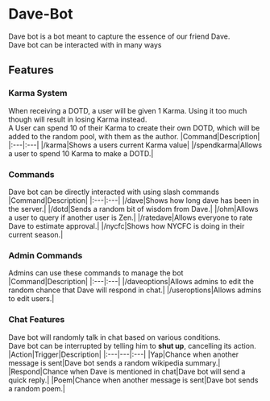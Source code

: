 # Dave-Bot
Dave bot is a bot meant to capture the essence of our friend Dave.  
Dave bot can be interacted with in many ways
## Features
### Karma System
When receiving a DOTD, a user will be given 1 Karma. Using it too much though will result in losing Karma instead.  
A User can spend 10 of their Karma to create their own DOTD, which will be added to the random pool, with them as the author.
|Command|Description|
|:---|:---|
|/karma|Shows a users current Karma value|
|/spendkarma|Allows a user to spend 10 Karma to make a DOTD.|
### Commands
Dave bot can be directly interacted with using slash commands
|Command|Description|
|:---|:---|
|/dave|Shows how long dave has been in the server.|
|/dotd|Sends a random bit of wisdom from Dave.|
|/ohm|Allows a user to query if another user is Zen.|
|/ratedave|Allows everyone to rate Dave to estimate approval.|
|/nycfc|Shows how NYCFC is doing in their current season.|
### Admin Commands
Admins can use these commands to manage the bot
|Command|Description|
|:---|:---|
|/daveoptions|Allows admins to edit the random chance that Dave will respond in chat.|
|/useroptions|Allows admins to edit users.|
### Chat Features
Dave bot will randomly talk in chat based on various conditions.  
Dave bot can be interrupted by telling him to **shut up**, cancelling its action.  
|Action|Trigger|Description|
|:---|---|:---|
|Yap|Chance when another message is sent|Dave bot sends a random wikipedia summary.|
|Respond|Chance when Dave is mentioned in chat|Dave bot will send a quick reply.|
|Poem|Chance when another message is sent|Dave bot sends a random poem.|
